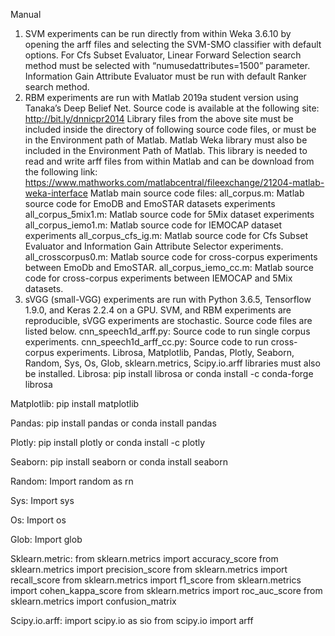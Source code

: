 Manual
1.	SVM experiments can be run directly from within Weka 3.6.10 by opening the arff files and selecting the SVM-SMO classifier with default options. 
For Cfs Subset Evaluator, Linear Forward Selection search method must be selected with “numusedattributes=1500” parameter.
Information Gain Attribute Evaluator must be run with default Ranker search method.
2.	RBM experiments are run with Matlab 2019a student version using Tanaka’s Deep Belief Net. Source code is available at the following site:
http://bit.ly/dnnicpr2014
Library files from the above site must be included inside the directory of following source code files, or must be in the Environment path of Matlab.
Matlab Weka library must also be included in the Environment Path of Matlab. This library is needed to read and write arff files from within Matlab and can be download from the following link:
https://www.mathworks.com/matlabcentral/fileexchange/21204-matlab-weka-interface
Matlab main source code files:
all_corpus.m: Matlab source code for EmoDB and EmoSTAR datasets experiments
all_corpus_5mix1.m: Matlab source code for 5Mix dataset experiments
all_corpus_iemo1.m: Matlab source code for IEMOCAP dataset experiments
all_corpus_cfs_ig.m: Matlab source code for Cfs Subset Evaluator and Information Gain Attribute Selector experiments.
all_crosscorpus0.m: Matlab source code for cross-corpus experiments between EmoDb and EmoSTAR.
all_corpus_iemo_cc.m: Matlab source code for cross-corpus experiments between IEMOCAP and 5Mix datasets.
3.	sVGG (small-VGG) experiments are run with Python 3.6.5, Tensorflow 1.9.0, and Keras 2.2.4 on a GPU. SVM, and RBM experiments are reproducible, sVGG experiments are stochastic.
Source code files are listed below.
cnn_speech1d_arff.py: Source code to run single corpus experiments.
cnn_speech1d_arff_cc.py: Source code to run cross-corpus experiments.
Librosa, Matplotlib, Pandas, Plotly, Seaborn, Random, Sys, Os, Glob, sklearn.metrics, Scipy.io.arff libraries must also be installed.
Librosa:
pip install librosa
or 
conda install -c conda-forge librosa

Matplotlib:
pip install matplotlib


Pandas:
pip install pandas
or
conda install pandas

Plotly:
pip install plotly
or
conda install -c plotly


Seaborn:
pip install seaborn
or
conda install seaborn

Random:
Import random as rn

Sys:
Import sys

Os:
Import os

Glob:
Import glob

Sklearn.metric:
from sklearn.metrics import accuracy_score
from sklearn.metrics import precision_score
from sklearn.metrics import recall_score
from sklearn.metrics import f1_score
from sklearn.metrics import cohen_kappa_score
from sklearn.metrics import roc_auc_score
from sklearn.metrics import confusion_matrix

Scipy.io.arff:
import scipy.io as sio
from scipy.io import arff




 
